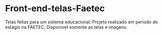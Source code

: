 # Front-end-telas-Faetec
Telas feitas para um sistema educacional. Projeto realizado em período de estágio na FAETEC.
Disponivel somente as telas e imagens.
